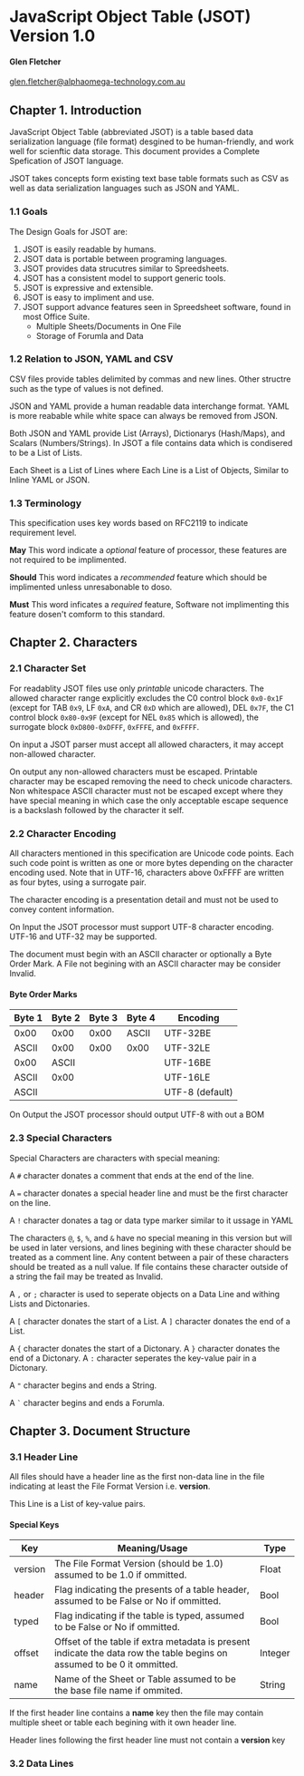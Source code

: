 JavaScript Object Table (JSOT) Version 1.0
==========================================

#### Glen Fletcher
[glen.fletcher@alphaomega-technology.com.au](mailto:glen.fletcher@alphaomega-technology.com.au)

## Chapter 1. Introduction

JavaScript Object Table (abbreviated JSOT) is a table based data serialization language (file format) desgined to be human-friendly, and work well for scienftic data storage. This document provides a Complete Spefication of JSOT language.

JSOT takes concepts form existing text base table formats such as CSV as well as data serialization languages such as JSON and YAML.

### 1.1 Goals

The Design Goals for JSOT are:

1. JSOT is easily readable by humans.
2. JSOT data is portable between programing languages.
3. JSOT provides data strucutres similar to Spreedsheets.
4. JSOT has a consistent model to support generic tools.
5. JSOT is expressive and extensible.
6. JSOT is easy to impliment and use.
7. JSOT support advance features seen in Spreedsheet software, found in most Office Suite.
	- Multiple Sheets/Documents in One File
	- Storage of Forumla and Data

### 1.2 Relation to JSON, YAML and CSV

CSV files provide tables delimited by commas and new lines. Other structre such as the type of values is not defined.

JSON and YAML provide a human readable data interchange format. YAML is more reabable while white space can always be removed from JSON.

Both JSON and YAML provide List (Arrays), Dictionarys (Hash/Maps), and Scalars (Numbers/Strings). In JSOT a file contains data which is condisered to be a List of Lists.

Each Sheet is a List of Lines where Each Line is a List of Objects, Similar to Inline YAML or JSON.

### 1.3 Terminology

This specification uses key words based on RFC2119 to indicate requirement level. 

**May** This word indicate a *optional* feature of processor, these features are not required to be implimented.

**Should** This word indicates a *recommended* feature which should be implimented unless unresabonable to doso.

**Must** This word inficates a *required* feature, Software not implimenting this feature dosen't comform to this standard.

## Chapter 2. Characters

### 2.1 Character Set

For readablity JSOT files use only *printable* unicode characters. The allowed character range explicitly excludes the C0 control block ``0x0-0x1F`` (except for TAB ``0x9``, LF ``0xA``, and CR ``0xD`` which are allowed), DEL ``0x7F``, the C1 control block ``0x80-0x9F`` (except for NEL ``0x85`` which is allowed), the surrogate block ``0xD800-0xDFFF``, ``0xFFFE``, and ``0xFFFF``.

On input a JSOT parser must accept all allowed characters, it may accept non-allowed character.

On output any non-allowed characters must be escaped. Printable character may be escaped removing the need to check unicode characters. Non whitespace ASCII character must not be escaped except where they have special meaning in which case the only acceptable escape sequence is a backslash followed by the character it self.

### 2.2 Character Encoding

All characters mentioned in this specification are Unicode code points. Each such code point is written as one or more bytes depending on the character encoding used. Note that in UTF-16, characters above 0xFFFF are written as four bytes, using a surrogate pair. 

The character encoding is a presentation detail and must not be used to convey content information. 

On Input the JSOT processor must support UTF-8 character encoding. UTF-16 and UTF-32 may be supported.

The document must begin with an ASCII character or optionally a Byte Order Mark. A File not begining with an ASCII character may be consider Invalid.

#### Byte Order Marks

Byte 1 | Byte 2 | Byte 3 | Byte 4 | Encoding
------ | ------ | ------ | ------ | --------
0x00   | 0x00   | 0x00   | ASCII  | UTF-32BE
ASCII  | 0x00   | 0x00   | 0x00   | UTF-32LE
0x00   | ASCII  |        |        | UTF-16BE
ASCII  | 0x00   |        |        | UTF-16LE
ASCII  |        |        |        | UTF-8 (default) 

On Output the JSOT processor should output UTF-8 with out a BOM

### 2.3 Special Characters

Special Characters are characters with special meaning:

A ``#`` character donates a comment that ends at the end of the line.

A ``=`` character donates a special header line and must be the first character on the line.

A ``!`` character donates a tag or data type marker similar to it ussage in YAML

The characters ``@``, ``$``, ``%``, and ``&`` have no special meaning in this version but will be used in later versions, and lines begining with these character should be treated as a comment line. Any content between a pair of these characters should be treated as a null value. If file contains these character outside of a string the fail may be treated as Invalid.

A ``,`` or ``;`` character is used to seperate objects on a Data Line and withing Lists and Dictonaries.

A ``[`` character donates the start of a List.
A ``]`` character donates the end of a List.

A ``{`` character donates the start of a Dictonary.
A ``}`` character donates the end of a Dictonary.
A ``:`` character seperates the key-value pair in a Dictonary.

A ``"`` character begins and ends a String.

A `` ` `` character begins and ends a Forumla.

## Chapter 3. Document Structure

### 3.1 Header Line

All files should have a header line as the first non-data line in the file indicating at least the File Format Version i.e. **version**.

This Line is a List of key-value pairs.

#### Special Keys

Key | Meaning/Usage | Type
--- | ------------- | ----
version | The File Format Version (should be 1.0) assumed to be 1.0 if ommitted. | Float
header | Flag indicating the presents of a table header, assumed to be False or No if ommitted. | Bool
typed | Flag indicating if the table is typed, assumed to be False or No if ommitted. | Bool
offset | Offset of the table if extra metadata is present indicate the data row the table begins on assumed to be 0 it ommitted. | Integer
name | Name of the Sheet or Table assumed to be the base file name if ommited. | String

If the first header line contains a **name** key then the file may contain multiple sheet or table each begining with it own header line.

Header lines following the first header line must not contain a **version** key

###  3.2 Data Lines